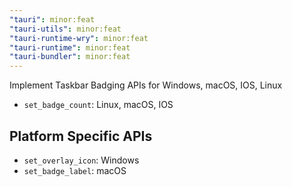 ```yaml
---
"tauri": minor:feat
"tauri-utils": minor:feat
"tauri-runtime-wry": minor:feat
"tauri-runtime": minor:feat
"tauri-bundler": minor:feat
---
```


Implement Taskbar Badging APIs for Windows, macOS, IOS, Linux

- `set_badge_count`: Linux, macOS, IOS

## Platform Specific APIs
- `set_overlay_icon`: Windows
- `set_badge_label`: macOS
